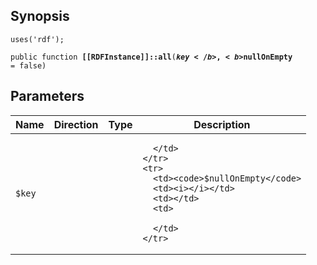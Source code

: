 ## Synopsis

<code>uses('rdf');</code>

<code>public function <b>[[RDFInstance]]::all</b>(<b>$key</b>, <b>$nullOnEmpty</b> = false)</code>

## Parameters

<table>
  <thead>
    <tr>
      <th>Name</th>
      <th>Direction</th>
      <th>Type</th>
      <th>Description</th>
    </tr>
  </thead>
  <tbody>
    <tr>
      <td><code>$key</code>
      <td><i></i></td>
      <td></td>
      <td>

      </td>
    </tr>
    <tr>
      <td><code>$nullOnEmpty</code>
      <td><i></i></td>
      <td></td>
      <td>

      </td>
    </tr>
  </tbody>
</table>

